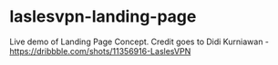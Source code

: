 # laslesvpn-landing-page
Live demo of Landing Page Concept. Credit goes to Didi Kurniawan - https://dribbble.com/shots/11356916-LaslesVPN
